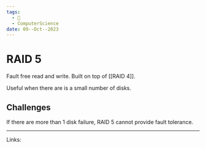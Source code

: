 ```yaml
---
tags:
  - 🌱
  - ComputerScience
date: 09--Oct--2023
---
```

# RAID 5
Fault free read and write. Built on top of [[RAID 4]].

Useful when there are is a small number of disks.
## Challenges
If there are more than 1 disk failure, RAID 5 cannot provide fault tolerance.

---
Links:
